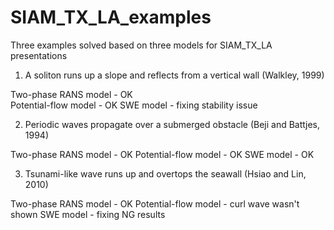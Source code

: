 # SIAM_TX_LA_examples
Three examples solved based on three models for SIAM_TX_LA presentations

1. A soliton runs up a slope and reflects from a vertical wall (Walkley, 1999)

Two-phase RANS model - OK  
Potential-flow model - OK
SWE model - fixing stability issue

2. Periodic waves propagate over a submerged obstacle (Beji and Battjes, 1994)

Two-phase RANS model - OK
Potential-flow model - OK
SWE model - OK

3. Tsunami-like wave runs up and overtops the seawall (Hsiao and Lin, 2010)

Two-phase RANS model - OK
Potential-flow model - curl wave wasn't shown
SWE model - fixing NG results
